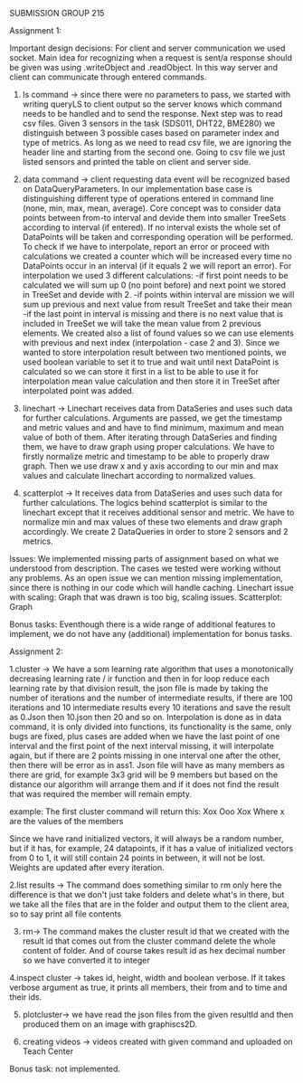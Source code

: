 SUBMISSION GROUP 215

Assignment 1:

Important design decisions:
For client and server communication we used socket. Main idea for recognizing when a request is sent/a response should be given was using .writeObject and .readObject. In this way server and
client can communicate through entered commands.  
1. ls command -> since there were no parameters to pass, we started with writing queryLS to client output so the server knows which command needs to be handled and to send the response.
Next step was to read csv files. Given 3 sensors in the task (SDS011, DHT22, BME280) we distinguish between 3 possible cases based on parameter index and type of metrics. As long as we need to read csv file, we are ignoring the header line
and starting from the second one. Going to csv file we just listed sensors and printed the table on client and server side.

2. data command -> client requesting data event will be recognized based on DataQueryParameters. In our implementation base case is distinguishing different type of operations entered in command line (none, min, max, mean, average).
Core concept was to consider data points between from-to interval and devide them into smaller TreeSets according to interval (if entered). If no interval exists the whole set of DataPoints will be taken and corresponding operation will be performed.
To check if we have to interpolate, report an error or proceed with calculations we created a counter which will be increased every time no DataPoints occur in an interval (if it equals 2 we will report an error). 
For interpolation we used 3 different calculations:
-if first point needs to be calculated we will sum up 0 (no point before) and next point we stored in TreeSet and devide with 2.
-if points within interval are mission we will sum up previous and next value from result TreeSet and take their mean
-if the last point in interval is missing and there is no next value that is included in TreeSet we will take the mean value from 2 previous elements.
We created also a list of found values so we can use elements with previous and next index (interpolation - case 2 and 3). Since we wanted to store interpolation result between two mentioned points, we used boolean variable to set it to true and wait until 
next DataPoint is calculated so we can store it first in a list to be able to use it for interpolation mean value calculation and then store it in TreeSet after interpolated point was added.

3. linechart ->  Linechart receives data from DataSeries and uses such data for further calculations. Arguments are passed, we get the timestamp and metric values and and have to find minimum, maximum and mean value of both of them. After iterating through DataSeries and finding them, we have to draw graph using proper calculations. We have to firstly normalize metric and timestamp to be able to properly draw graph. Then we use draw x and y axis according to our min and max values and calculate linechart according to normalized values. 


4. scatterplot -> It receives data from DataSeries and uses such data for further calculations. The logics behind scatterplot is similar to the linechart except that it receives additional sensor and metric. We have to normalize min and max values of these two elements and draw graph accordingly. We create 2 DataQueries in order to store 2 sensors and 2 metrics. 

Issues: 
We implemented missing parts of assignment based on what we understood from description. The cases we tested were 
working without any problems. As an open issue we can mention missing implementation, since there is nothing in our code which will handle caching. 
Linechart issue with scaling: Graph that was drawn is too big, scaling issues.
Scatterplot: Graph


Bonus tasks: 
Eventhough there is a wide range of additional features to implement, we do not have any (additional) implementation for bonus tasks. 



Assignment 2:

1.cluster -> We have a som learning rate algorithm that uses a monotonically decreasing learning rate / ir function and then in for loop reduce each learning rate by that division result, the json file is made by taking the number of iterations and the number of intermediate results, if there are 100 iterations and 10 intermediate results every 10 iterations and save the result as 0.Json then 10.json then 20 and so on.
Interpolation is done as in data command, it is only divided into functions, its functionality is the same, only bugs are fixed, plus cases are added when we have the last point of one interval and the first point of the next interval missing, it will interpolate again, but if there are 2 points missing in one interval one after the other, then there will be error as in ass1. Json file will have as many members as there are grid, for example 3x3 grid will be 9 members but based on the distance our algorithm will arrange them and if it does not find the result that was required the member will remain empty.

example:
The first cluster command will return this:
Xox
Ooo
Xox
Where x are the values of the members

Since we have rand initialized vectors, it will always be a random number, but if it has, for example, 24 datapoints, if it has a value of initialized vectors from 0 to 1, it will still contain 24 points in between, it will not be lost.
Weights are updated after every iteration.



2.list results -> The command does something similar to rm only here the difference is that we don't just take folders and delete what's in there, but we take all the files that are in the folder and output them to the client area, so to say print all file contents

3. rm-> The command makes the cluster result id that we created with the result id that comes out from the cluster command delete the whole content of folder.
 And of course takes result id as hex decimal number so we have converted it to integer


4.inspect cluster -> takes id, height, width and boolean verbose. If it takes verbose argument as true, it prints all members, their from and to time and their ids.

5. plotcluster-> we have read the json files from the given resultId and then produced them on an image with graphiscs2D.

6. creating videos -> videos created with given command and uploaded on Teach Center


Bonus task: not implemented.